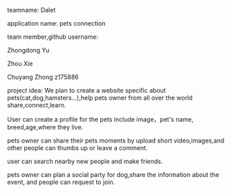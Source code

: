 teamname: Dalet

application name:  pets connection

team member,github username:

Zhongdong Yu                                  

Zhou Xie

Chuyang Zhong                    z175886       

project idea: We plan to create a website specific about pets(cat,dog,hamsters...),help pets owner from all over the world share,connect,learn. 

User can create a profile for the pets include image，pet's name, breed,age,where they live.

pets owner can share their pets moments by upload short video,images,and other people can thumbs up or leave a comment.

user can search nearby new people and make friends.

pets owner can plan a social party for dog,share the information about the event, and people can request to join.

















